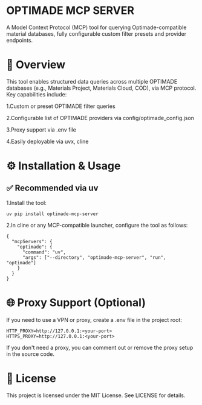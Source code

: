 # OPTIMADE MCP SERVER
A Model Context Protocol (MCP) tool for querying Optimade-compatible material databases, fully configurable custom filter presets and provider endpoints.
# 🎯 Overview
This tool enables structured data queries across multiple OPTIMADE databases (e.g., Materials Project, Materials Cloud, COD), via MCP protocol. Key capabilities include:

1.Custom or preset OPTIMADE filter queries

2.Configurable list of OPTIMADE providers via config/optimade_config.json

3.Proxy support via .env file

4.Easily deployable via uvx, cline
# ⚙️ Installation & Usage
## ✅ Recommended via uv
1.Install the tool:
~~~~~~
uv pip install optimade-mcp-server
~~~~~~
2.In cline or any MCP-compatible launcher, configure the tool as follows:
~~~~~~
{
  "mcpServers": {
    "optimade": {
      "command": "uv",
      "args": ["--directory", "optimade-mcp-server", "run", "optimade"]
    }
  }
}
~~~~~~
# 🌐 Proxy Support (Optional)
If you need to use a VPN or proxy, create a .env file in the project root:
~~~~~~
HTTP_PROXY=http://127.0.0.1:<your-port>
HTTPS_PROXY=http://127.0.0.1:<your-port>
~~~~~~
If you don't need a proxy, you can comment out or remove the proxy setup in the source code.
# 🪪 License
This project is licensed under the MIT License. See LICENSE for details.
